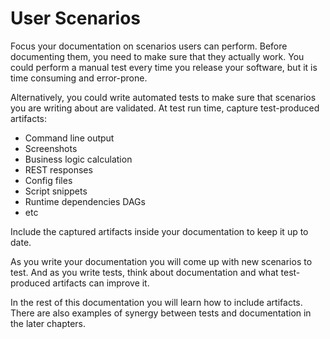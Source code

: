 # User Scenarios

Focus your documentation on scenarios users can perform.
Before documenting them, you need to make sure that they actually work.
You could perform a manual test every time you release your software, but it is time consuming and error-prone.

Alternatively, you could write automated tests to make sure that scenarios you are writing about are validated.
At test run time, capture test-produced artifacts:
* Command line output
* Screenshots
* Business logic calculation
* REST responses
* Config files
* Script snippets
* Runtime dependencies DAGs
* etc

Include the captured artifacts inside your documentation to keep it up to date.

As you write your documentation you will come up with new scenarios to test. And as you write tests, think about documentation
and what test-produced artifacts can improve it.

In the rest of this documentation you will learn how to include artifacts.
There are also examples of synergy between tests and documentation in the later chapters.